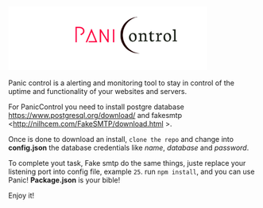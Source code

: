 ![](https://github.com/Ioanardelean/PanicControl/blob/master/Resources/logo/LogoMakr_2S2Yho.png)

Panic control is a alerting and  monitoring tool to stay in control of the uptime and functionality of your websites and servers.

For PanicControl you need to install postgre database <https://www.postgresql.org/download/>  and fakesmtp <http://nilhcem.com/FakeSMTP/download.html >.

Once is done to download an install, `clone the repo` and change into **config.json** the database credentials like _name_, _database_ and _password_.

To complete yout task, Fake smtp do the same things, juste replace your listening port into config file, example `25`. 
run `npm install`, and you can use Panic!
**Package.json** is your bible! 

Enjoy it!
